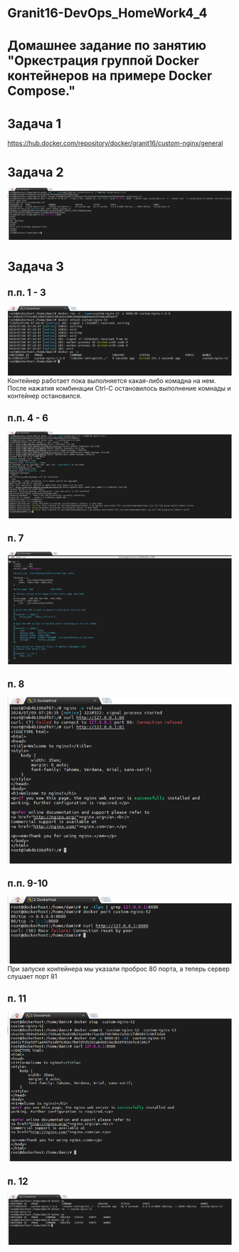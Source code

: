 # Granit16-DevOps_HomeWork4_4

# Домашнее задание по занятию "Оркестрация группой Docker контейнеров на примере Docker Compose."

# Задача 1
https://hub.docker.com/repository/docker/granit16/custom-nginx/general

# Задача 2
![alt text](https://github.com/Granit16/Granit16-DevOps_HomeWork4_4/blob/main/%D0%94%D0%974%20%D0%97%D0%B0%D0%B4%D0%B0%D1%87%D0%B0%202.png?raw=true)


# Задача 3

## п.п. 1 - 3
![alt text](https://github.com/Granit16/Granit16-DevOps_HomeWork4_4/blob/main/%D0%94%D0%974%20%D0%97%D0%B0%D0%B4%D0%B0%D1%87%D0%B0%203.1-3.png?raw=true)
Контейнер работает пока выполняется какая-либо комадна на нем. После нажатия комбинации Ctrl-C остановилось выполнение комнады и контейнер остановился.

## п.п. 4 - 6
![alt text](https://github.com/Granit16/Granit16-DevOps_HomeWork4_4/blob/main/%D0%94%D0%974%20%D0%97%D0%B0%D0%B4%D0%B0%D1%87%D0%B0%203.4-6.png?raw=true)

## п. 7
![alt text](https://github.com/Granit16/Granit16-DevOps_HomeWork4_4/blob/main/%D0%94%D0%974%20%D0%97%D0%B0%D0%B4%D0%B0%D1%87%D0%B0%203.7.png?raw=true)

## п. 8
![alt text](https://github.com/Granit16/Granit16-DevOps_HomeWork4_4/blob/main/%D0%94%D0%974%20%D0%97%D0%B0%D0%B4%D0%B0%D1%87%D0%B0%203.8.png?raw=true)

## п.п. 9-10
![alt text](https://github.com/Granit16/Granit16-DevOps_HomeWork4_4/blob/main/%D0%94%D0%974%20%D0%97%D0%B0%D0%B4%D0%B0%D1%87%D0%B0%203.9-10.png?raw=true)
При запуске контейнера мы указали проброс 80 порта, а теперь сервер слушает порт 81 


## п. 11
![alt text](https://github.com/Granit16/Granit16-DevOps_HomeWork4_4/blob/main/%D0%94%D0%974%20%D0%97%D0%B0%D0%B4%D0%B0%D1%87%D0%B0%203.11.png?raw=true)

## п. 12
![alt text](https://github.com/Granit16/Granit16-DevOps_HomeWork4_4/blob/main/%D0%94%D0%974%20%D0%97%D0%B0%D0%B4%D0%B0%D1%87%D0%B0%203.12.png?raw=true)
